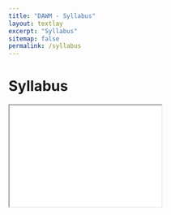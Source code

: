 ```yaml
---
title: "DAWM - Syllabus"
layout: textlay
excerpt: "Syllabus"
sitemap: false
permalink: /syllabus
---
```


# Syllabus

<iframe src="{{ site.url }}{{ site.baseurl }}/contenidos/base/syllabus.pdf" height="200" width="300"></iframe>
